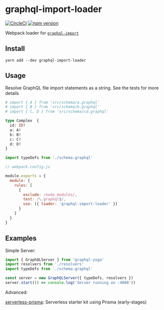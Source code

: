 # graphql-import-loader

[![CircleCI](https://circleci.com/gh/prisma/graphql-import-loader.svg?style=shield)](https://circleci.com/gh/graphcool/graphql-import-loader) [![npm version](https://badge.fury.io/js/graphql-import-loader.svg)](https://badge.fury.io/js/graphql-import-loader)


Webpack loader for [`graphql-import`](https://github.com/graphcool/graphql-import)

## Install

```console
yarn add --dev graphql-import-loader
```

## Usage

Resolve GraphQL file import statements as a string. See the tests for more details

```graphql
# import { A } from 'src/schema/a.graphql'
# import { B } from 'src/schema/b.graphql'
# import { C, D } from 'src/schema/cd.graphql'

type Complex  {
  id: ID!
  a: A!
  b: B!
  c: C!
  d: D!
}
```

```js
import typeDefs from './schema.graphql'
```

```js
// webpack.config.js

module.exports = {
  module: {
    rules: [
      {
        exclude: /node_modules/,
        test: /\.graphql$/,
        use: [{ loader: 'graphql-import-loader' }]
      }
    ]
  }
}
```

## Examples

Simple Server:

```ts
import { GraphQLServer } from 'graphql-yoga'
import resolvers from './resolvers'
import typeDefs from './schema.graphql'

const server = new GraphQLServer({ typeDefs, resolvers })
server.start(() => console.log('Server running on :4000'))
```


Advanced:

[serverless-prisma](https://github.com/jgeschwendt/serverless-prisma): Serverless starter kit using Prisma (early-stages)
